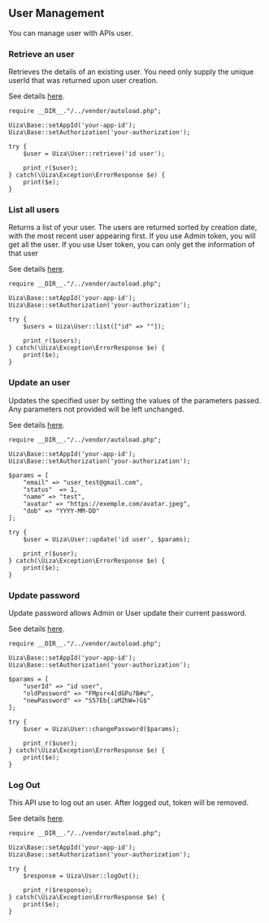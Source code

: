 ## User Management
You can manage user with APIs user.

### Retrieve an user
Retrieves the details of an existing user.
You need only supply the unique userId that was returned upon user creation.

See details [here](https://docs.uiza.io/v4/?php#retrieve-an-user).

````
require __DIR__."/../vendor/autoload.php";

Uiza\Base::setAppId('your-app-id');
Uiza\Base::setAuthorization('your-authorization');

try {
    $user = Uiza\User::retrieve('id user');

    print_r($user);
} catch(\Uiza\Exception\ErrorResponse $e) {
    print($e);
}
````

### List all users
Returns a list of your user. The users are returned sorted by creation date, with the most recent user appearing first.
If you use Admin token, you will get all the user.
If you use User token, you can only get the information of that user

See details [here](https://docs.uiza.io/v4/?php#list-all-users).

````
require __DIR__."/../vendor/autoload.php";

Uiza\Base::setAppId('your-app-id');
Uiza\Base::setAuthorization('your-authorization');

try {
    $users = Uiza\User::list(["id" => ""]);

    print_r($users);
} catch(\Uiza\Exception\ErrorResponse $e) {
    print($e);
}
````

### Update an user
Updates the specified user by setting the values of the parameters passed. Any parameters not provided will be left unchanged.

See details [here](https://docs.uiza.io/v4/?php#update-an-user).

````
require __DIR__."/../vendor/autoload.php";

Uiza\Base::setAppId('your-app-id');
Uiza\Base::setAuthorization('your-authorization');

$params = [
    "email" => "user_test@gmail.com",
    "status"  => 1,
    "name" => "test",
    "avatar" => "https://exemple.com/avatar.jpeg",
    "dob" => "YYYY-MM-DD"
];

try {
    $user = Uiza\User::update('id user', $params);

    print_r($user);
} catch(\Uiza\Exception\ErrorResponse $e) {
    print($e);
}
````

### Update password
Update password allows Admin or User update their current password.

See details [here](https://docs.uiza.io/v4/?php#update-password).

````
require __DIR__."/../vendor/autoload.php";

Uiza\Base::setAppId('your-app-id');
Uiza\Base::setAuthorization('your-authorization');

$params = [
    "userId" => "id user",
    "oldPassword" => "FMpsr<4[dGPu?B#u",
    "newPassword" => "S57Eb{:aMZhW=)G$"
];

try {
    $user = Uiza\User::changePassword($params);

    print_r($user);
} catch(\Uiza\Exception\ErrorResponse $e) {
    print($e);
}
````

### Log Out
This API use to log out an user. After logged out, token will be removed.

See details [here](https://docs.uiza.io/v4/?php#log-out).

````
require __DIR__."/../vendor/autoload.php";

Uiza\Base::setAppId('your-app-id');
Uiza\Base::setAuthorization('your-authorization');

try {
    $response = Uiza\User::logOut();

    print_r($response);
} catch(\Uiza\Exception\ErrorResponse $e) {
    print($e);
}
````

